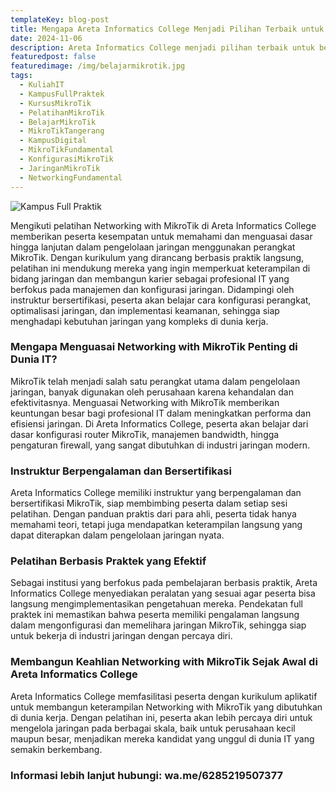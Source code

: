 ```yaml
---
templateKey: blog-post
title: Mengapa Areta Informatics College Menjadi Pilihan Terbaik untuk Belajar Networking with MikroTik?
date: 2024-11-06
description: Areta Informatics College menjadi pilihan terbaik untuk belajar Networking with MikroTik karena menyediakan kurikulum yang komprehensif, pengajar bersertifikasi, dan fasilitas yang mendukung pembelajaran praktis. Dengan pendekatan berbasis industri, program ini membantu mahasiswa menguasai keterampilan jaringan secara praktis, meningkatkan peluang karir di bidang IT jaringan.
featuredpost: false
featuredimage: /img/belajarmikrotik.jpg
tags:
  - KuliahIT 
  - KampusFullPraktek
  - KursusMikroTik
  - PelatihanMikroTik
  - BelajarMikroTik
  - MikroTikTangerang
  - KampusDigital
  - MikroTikFundamental
  - KonfigurasiMikroTik
  - JaringanMikroTik
  - NetworkingFundamental
---
```


![Kampus Full Praktik](/img/belajarmikrotik.jpg "Kampus Full Praktik")

Mengikuti pelatihan Networking with MikroTik di Areta Informatics College memberikan peserta kesempatan untuk memahami dan menguasai dasar hingga lanjutan dalam pengelolaan jaringan menggunakan perangkat MikroTik. Dengan kurikulum yang dirancang berbasis praktik langsung, pelatihan ini mendukung mereka yang ingin memperkuat keterampilan di bidang jaringan dan membangun karier sebagai profesional IT yang berfokus pada manajemen dan konfigurasi jaringan. Didampingi oleh instruktur bersertifikasi, peserta akan belajar cara konfigurasi perangkat, optimalisasi jaringan, dan implementasi keamanan, sehingga siap menghadapi kebutuhan jaringan yang kompleks di dunia kerja.

### Mengapa Menguasai Networking with MikroTik Penting di Dunia IT?
MikroTik telah menjadi salah satu perangkat utama dalam pengelolaan jaringan, banyak digunakan oleh perusahaan karena kehandalan dan efektivitasnya. Menguasai Networking with MikroTik memberikan keuntungan besar bagi profesional IT dalam meningkatkan performa dan efisiensi jaringan. Di Areta Informatics College, peserta akan belajar dari dasar konfigurasi router MikroTik, manajemen bandwidth, hingga pengaturan firewall, yang sangat dibutuhkan di industri jaringan modern.

### Instruktur Berpengalaman dan Bersertifikasi
Areta Informatics College memiliki instruktur yang berpengalaman dan bersertifikasi MikroTik, siap membimbing peserta dalam setiap sesi pelatihan. Dengan panduan praktis dari para ahli, peserta tidak hanya memahami teori, tetapi juga mendapatkan keterampilan langsung yang dapat diterapkan dalam pengelolaan jaringan nyata.

### Pelatihan Berbasis Praktek yang Efektif
Sebagai institusi yang berfokus pada pembelajaran berbasis praktik, Areta Informatics College menyediakan peralatan yang sesuai agar peserta bisa langsung mengimplementasikan pengetahuan mereka. Pendekatan full praktek ini memastikan bahwa peserta memiliki pengalaman langsung dalam mengonfigurasi dan memelihara jaringan MikroTik, sehingga siap untuk bekerja di industri jaringan dengan percaya diri.

### Membangun Keahlian Networking with MikroTik Sejak Awal di Areta Informatics College
Areta Informatics College memfasilitasi peserta dengan kurikulum aplikatif untuk membangun keterampilan Networking with MikroTik yang dibutuhkan di dunia kerja. Dengan pelatihan ini, peserta akan lebih percaya diri untuk mengelola jaringan pada berbagai skala, baik untuk perusahaan kecil maupun besar, menjadikan mereka kandidat yang unggul di dunia IT yang semakin berkembang.

### Informasi lebih lanjut hubungi: wa.me/6285219507377